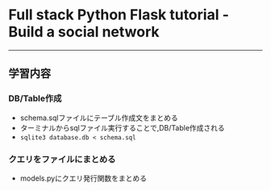 # Full stack Python Flask tutorial - Build a social network 

---

## 学習内容

### DB/Table作成

- schema.sqlファイルにテーブル作成文をまとめる
- ターミナルからsqlファイル実行することで,DB/Table作成される
- `sqlite3 database.db < schema.sql`

### クエリをファイルにまとめる

- models.pyにクエリ発行関数をまとめる